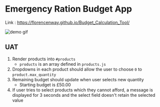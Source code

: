 # Emergency Ration Budget App
Link : https://florencenway.github.io/Budget_Calculation_Tool/

![demo gif](./demo.gif)

## UAT

1. Render products into `#products`
    * `products` is an array defined in `products.js`
2. Dropdowns in each product should allow the user to choose `0` to `product.max_quantity`
3. Remaining budget should update when user selects new quantity
    * Starting budget is £50.00
4. If user tries to select products which they cannot afford, a message is displayed for 3 seconds and the select field doesn't retain the selected value


